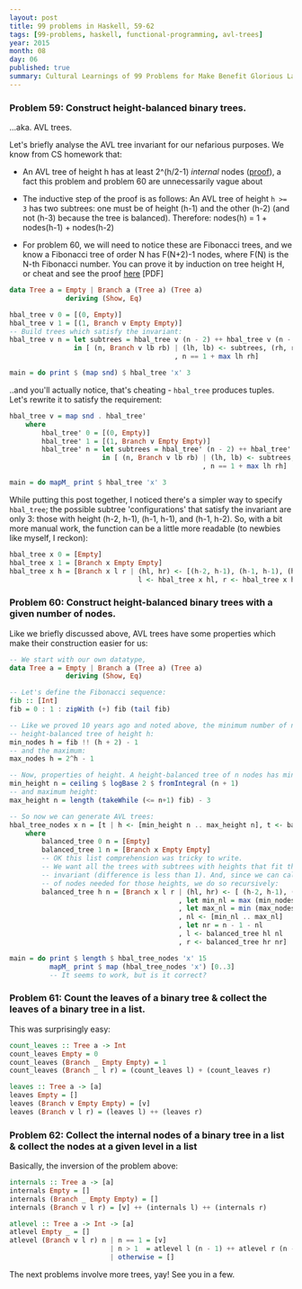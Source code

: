 ```yaml
---
layout: post
title: 99 problems in Haskell, 59-62
tags: [99-problems, haskell, functional-programming, avl-trees]
year: 2015
month: 08
day: 06
published: true
summary: Cultural Learnings of 99 Problems for Make Benefit Glorious Language of Haskell
---
```


### Problem 59: Construct height-balanced binary trees.

...aka. AVL trees.

Let's briefly analyse the AVL tree invariant for our nefarious purposes. We know from CS
homework that:

 * An AVL tree of height h has at least 2^(h/2-1) _internal_ nodes
   ([proof](http://cs.nyu.edu/~gottlieb/courses/2000s/2004-05-fall/alg/lectures/lecture-17.html)),
   a fact this problem and problem 60 are unnecessarily vague about

 * The inductive step of the proof is as follows: An AVL tree of height `h >= 3` has two
   subtrees: one must be of height (h-1) and the other (h-2) (and not (h-3) because the
   tree is balanced). Therefore: nodes(h) = 1 + nodes(h-1) + nodes(h-2)

 * For problem 60, we will need to notice these are Fibonacci trees, and we know a
   Fibonacci tree of order N has F(N+2)-1 nodes, where F(N) is the N-th Fibonacci number.
   You can prove it by induction on tree height H, or cheat and see the proof
   [here](http://cseweb.ucsd.edu/classes/su05/cse100/cse100hw1.pdf) [PDF]


```haskell
data Tree a = Empty | Branch a (Tree a) (Tree a)
              deriving (Show, Eq)

hbal_tree v 0 = [(0, Empty)]
hbal_tree v 1 = [(1, Branch v Empty Empty)]
-- Build trees which satisfy the invariant:
hbal_tree v n = let subtrees = hbal_tree v (n - 2) ++ hbal_tree v (n - 1)
                in [ (n, Branch v lb rb) | (lh, lb) <- subtrees, (rh, rb) <- subtrees
                                         , n == 1 + max lh rh]

main = do print $ (map snd) $ hbal_tree 'x' 3
```

..and you'll actually notice, that's cheating - `hbal_tree` produces tuples. Let's rewrite
it to satisfy the requirement:

```haskell
hbal_tree v = map snd . hbal_tree'
    where
        hbal_tree' 0 = [(0, Empty)]
        hbal_tree' 1 = [(1, Branch v Empty Empty)]
        hbal_tree' n = let subtrees = hbal_tree' (n - 2) ++ hbal_tree' (n - 1)
                       in [ (n, Branch v lb rb) | (lh, lb) <- subtrees, (rh, rb) <- subtrees
                                                , n == 1 + max lh rh]

main = do mapM_ print $ hbal_tree 'x' 3
```

While putting this post together, I noticed there's a simpler way to specify `hbal_tree`;
the possible subtree 'configurations' that satisfy the invariant are only 3: those with
height (h-2, h-1), (h-1, h-1), and (h-1, h-2). So, with a bit more manual work, the
function can be a little more readable (to newbies like myself, I reckon):

```haskell
hbal_tree x 0 = [Empty]
hbal_tree x 1 = [Branch x Empty Empty]
hbal_tree x h = [Branch x l r | (hl, hr) <- [(h-2, h-1), (h-1, h-1), (h-1, h-2)],
                                l <- hbal_tree x hl, r <- hbal_tree x hr]
```


### Problem 60: Construct height-balanced binary trees with a given number of nodes.

Like we briefly discussed above, AVL trees have some properties which make their
construction easier for us:

```haskell
-- We start with our own datatype,
data Tree a = Empty | Branch a (Tree a) (Tree a)
              deriving (Show, Eq)

-- Let's define the Fibonacci sequence:
fib :: [Int]
fib = 0 : 1 : zipWith (+) fib (tail fib)

-- Like we proved 10 years ago and noted above, the minimum number of nodes in a
-- height-balanced tree of height h:
min_nodes h = fib !! (h + 2) - 1
-- and the maximum:
max_nodes h = 2^h - 1

-- Now, properties of height. A height-balanced tree of n nodes has minimum height:
min_height n = ceiling $ logBase 2 $ fromIntegral (n + 1)
-- and maximum height:
max_height n = length (takeWhile (<= n+1) fib) - 3

-- So now we can generate AVL trees:
hbal_tree_nodes x n = [t | h <- [min_height n .. max_height n], t <- balanced_tree h n]
    where
        balanced_tree 0 n = [Empty]
        balanced_tree 1 n = [Branch x Empty Empty]
        -- OK this list comprehension was tricky to write.
        -- We want all the trees with subtrees with heights that fit the balanced
        -- invariant (difference is less than 1). And, since we can calculate the number
        -- of nodes needed for those heights, we do so recursively:
        balanced_tree h n = [Branch x l r | (hl, hr) <- [ (h-2, h-1), (h-1, h-1), (h-1, h-2)]
                                          , let min_nl = max (min_nodes hl) (n - 1 - max_nodes hr)
                                          , let max_nl = min (max_nodes hl) (n - 1 - min_nodes hr)
                                          , nl <- [min_nl .. max_nl]
                                          , let nr = n - 1 - nl
                                          , l <- balanced_tree hl nl
                                          , r <- balanced_tree hr nr]

main = do print $ length $ hbal_tree_nodes 'x' 15
          mapM_ print $ map (hbal_tree_nodes 'x') [0..3]
          -- It seems to work, but is it correct?
```

### Problem 61: Count the leaves of a binary tree & collect the leaves of a binary tree in a list.

This was surprisingly easy:

```haskell
count_leaves :: Tree a -> Int
count_leaves Empty = 0
count_leaves (Branch _ Empty Empty) = 1
count_leaves (Branch _ l r) = (count_leaves l) + (count_leaves r)

leaves :: Tree a -> [a]
leaves Empty = []
leaves (Branch v Empty Empty) = [v]
leaves (Branch v l r) = (leaves l) ++ (leaves r)
```

### Problem 62: Collect the internal nodes of a binary tree in a list & collect the nodes at a given level in a list

Basically, the inversion of the problem above:

```haskell
internals :: Tree a -> [a]
internals Empty = []
internals (Branch _ Empty Empty) = []
internals (Branch v l r) = [v] ++ (internals l) ++ (internals r)

atlevel :: Tree a -> Int -> [a]
atlevel Empty _ = []
atlevel (Branch v l r) n | n == 1 = [v]
                         | n > 1  = atlevel l (n - 1) ++ atlevel r (n - 1)
                         | otherwise = []
```

The next problems involve more trees, yay! See you in a few.
